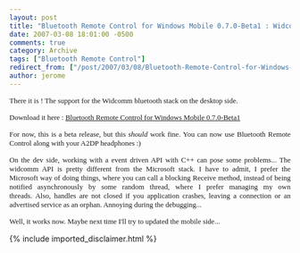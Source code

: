 ```yaml
---
layout: post
title: "Bluetooth Remote Control for Windows Mobile 0.7.0-Beta1 : Widcomm Support"
date: 2007-03-08 18:01:00 -0500
comments: true
category: Archive
tags: ["Bluetooth Remote Control"]
redirect_from: ["/post/2007/03/08/Bluetooth-Remote-Control-for-Windows-Mobile-070-Beta1-Widcomm-Support.aspx", "/post/2007/03/08/bluetooth-remote-control-for-windows-mobile-070-beta1-widcomm-support.aspx"]
author: jerome
---
```

<!-- more -->
<p align="justify">
<font face="Tahoma" size="2">There it is ! The support for the Widcomm bluetooth&nbsp;stack on the desktop side. </font>
</p>
<p align="justify">
<font face="Tahoma" size="2">Download it here : <a href="/files/BTRemoteSetup-0.7.0-Beta1.msi">Bluetooth&nbsp;Remote Control for Windows Mobile 0.7.0-Beta1</a></font>
</p>
<p align="justify">
<font face="Tahoma" size="2">For now, this is a beta release, but this<em> should</em> work fine. </font><font face="Tahoma" size="2">You can now use Bluetooth Remote Control along with your A2DP headphones :)</font>
</p>
<p align="justify">
<font face="Tahoma" size="2">On the dev side, working with a event driven API with C++ can pose some problems... The widcomm API is pretty different from the Microsoft stack. I have to admit, I prefer the Microsoft way of doing things, where you can call a blocking Receive method, instead of being notified asynchronously by some random thread, where I prefer managing my own threads.&nbsp;Also, handles are not closed if you application crashes, leaving a connection or an advertised service as an orphan. Annoying&nbsp;during&nbsp;the&nbsp;debugging...</font>
</p>
<p>
<font face="Tahoma" size="2">Well, it works now. Maybe next time I&#39;ll try to updated the mobile side...</font>
</p>

{% include imported_disclaimer.html %}

